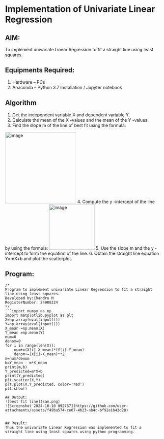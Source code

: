 # Implementation of Univariate Linear Regression
## AIM:
To implement univariate Linear Regression to fit a straight line using least squares.

## Equipments Required:
1. Hardware – PCs
2. Anaconda – Python 3.7 Installation / Jupyter notebook

## Algorithm
1. Get the independent variable X and dependent variable Y.
2. Calculate the mean of the X -values and the mean of the Y -values.
3. Find the slope m of the line of best fit using the formula. 
<img width="231" alt="image" src="https://user-images.githubusercontent.com/93026020/192078527-b3b5ee3e-992f-46c4-865b-3b7ce4ac54ad.png">
4. Compute the y -intercept of the line by using the formula:
<img width="148" alt="image" src="https://user-images.githubusercontent.com/93026020/192078545-79d70b90-7e9d-4b85-9f8b-9d7548a4c5a4.png">
5. Use the slope m and the y -intercept to form the equation of the line.
6. Obtain the straight line equation Y=mX+b and plot the scatterplot.

## Program:
```
/*
Program to implement univariate Linear Regression to fit a straight line using least squares.
Developed by:Chandru M
RegisterNumber: 24900224 
*/
```import numpy as np
import matplotlib.pyplot as plt
X=np.array(eval(input()))
Y=np.array(eval(input()))
X_mean =np.mean(X)
Y_mean =np.mean(Y)
num=0
denom=0
for i in range(len(X)):
    num+=(X[i]-X_mean)*(Y[i]-Y_mean)
    denom+=(X[i]-X_mean)**2
m=num/denom
b=Y_mean - m*X_mean
print(m,b)
Y_predicted=m*X+b
print(Y_predicted)
plt.scatter(X,Y)
plt.plot(X,Y_predicted, color='red')
plt.show()

## Output:
![best fit line](sam.png)
![Screenshot 2024-10-10 092757](https://github.com/user-attachments/assets/f49ba574-ce07-4b23-ab4c-bf92e1b42d28)


## Result:
Thus the univariate Linear Regression was implemented to fit a straight line using least squares using python programming.
